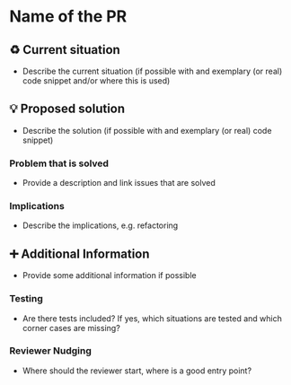 # Name of the PR

## :recycle: Current situation

* Describe the current situation (if possible with and exemplary (or real) code snippet and/or where this is used)

## :bulb: Proposed solution

* Describe the solution (if possible with and exemplary (or real) code snippet)

### Problem that is solved

* Provide a description and link issues that are solved

### Implications

* Describe the implications, e.g. refactoring

## :heavy_plus_sign: Additional Information

* Provide some additional information if possible

### Testing

* Are there tests included? If yes, which situations are tested and which corner cases are missing?

### Reviewer Nudging

* Where should the reviewer start, where is a good entry point?
